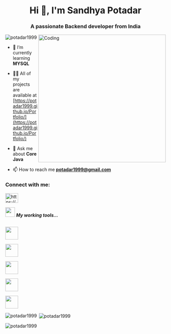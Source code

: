 

<h1 align="center">Hi 👋, I'm Sandhya Potadar</h1>
<h3 align="center">A passionate Backend developer from India</h3>

<img align="right" alt="Coding" width="400" src="https://img.freepik.com/free-vector/girl-using-laptop-with-binary-code_1308-114505.jpg?w=2000">

<p align="left"> <img src="https://komarev.com/ghpvc/?username=potadar1999&label=Profile%20views&color=0e75b6&style=flat" alt="potadar1999" /> </p>

- 🌱 I’m currently learning **MYSQL**

- 👨‍💻 All of my projects are available at [https://potadar1999.github.io/Portfolio/](https://potadar1999.github.io/Portfolio/)

- 💬 Ask me about **Core Java**

- 📫 How to reach me **potadar1999@gmail.com**


<h3 align="left">Connect with me:</h3>
<p align="left">
<a href="https://linkedin.com/in/https://www.linkedin.com/in/sandhya-potadar/" target="blank"><img align="center" src="https://raw.githubusercontent.com/rahuldkjain/github-profile-readme-generator/master/src/images/icons/Social/linked-in-alt.svg" alt="https://www.linkedin.com/in/sandhya-potadar/" height="30" width="40" /></a>
</p>


<img src="https://media.giphy.com/media/iY8CRBdQXODJSCERIr/giphy.gif" width="30px">&nbsp;***My working tools...***
<p align="left">

<code> <img height="40" src="https://www.vectorlogo.zone/logos/java/java-ar21.svg"> </code>
<code> <img height="40" src="https://www.vectorlogo.zone/logos/mysql/mysql-ar21.svg"> </code>
<code> <img height="40" src="https://www.vectorlogo.zone/logos/w3_html5/w3_html5-ar21.svg"> </code>
<code> <img height="40" src="https://www.vectorlogo.zone/logos/javascript/javascript-ar21.svg"> </code>
  <code> <img height="40" src="https://www.vectorlogo.zone/logos/netlifyapp_watercss/netlifyapp_watercss-ar21.svg"> </code>





<p><img align="left" src="https://github-readme-stats.vercel.app/api/top-langs?username=potadar1999&show_icons=true&locale=en&layout=compact" alt="potadar1999" /></p>

<p>&nbsp;<img align="center" src="https://github-readme-stats.vercel.app/api?username=potadar1999&show_icons=true&locale=en" alt="potadar1999" /></p>

<p><img align="center" src="https://github-readme-streak-stats.herokuapp.com/?user=potadar1999&" alt="potadar1999" /></p>
